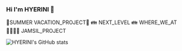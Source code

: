 ### Hi I'm HYERINI 👋

<!--
**HYERINI/HYERINI** is a ✨ _special_ ✨ repository because its `README.md` (this file) appears on your GitHub profile.

Here are some ideas to get you started:

- 🔭 I’m currently working on ...
- 🌱 I’m currently learning ...
- 👯 I’m looking to collaborate on ...
- 🤔 I’m looking for help with ...
- 💬 Ask me about ...
- 📫 How to reach me: ...
- 😄 Pronouns: ...
- ⚡ Fun fact: ...
-->
🤙SUMMER VACATION_PROJECT🤙
👪 NEXT_LEVEL
👪 WHERE_WE_AT
👨‍👨‍👧‍👦 JAMSIL_PROJECT



![HYERINI's GitHub stats](https://github-readme-stats.vercel.app/api?username=hyerini&show_icons=true&theme=radical)


